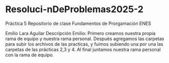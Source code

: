 # Resoluci-nDeProblemas2025-2
Práctica 5 Repositorio de clase Fundamentos de Prorgamación ENES 

Emilio Lara Aguilar
Descripción Emilio: Primero creamos nuestra propia rama de equipo y nuestra rama personal. Después agregamos las carpetas para subir los archivos de las practicas, y fuimos subiendo una por una las carpetas de las prácticas 2,3 y 4. Al final juntamos nuestra rama personal con la rama de equipo. 
